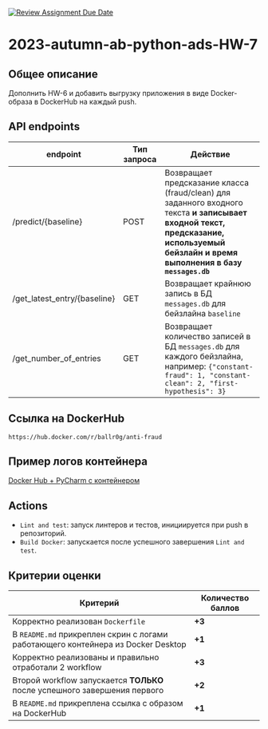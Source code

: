 [![Review Assignment Due Date](https://classroom.github.com/assets/deadline-readme-button-24ddc0f5d75046c5622901739e7c5dd533143b0c8e959d652212380cedb1ea36.svg)](https://classroom.github.com/a/CVuseC5w)

# 2023-autumn-ab-python-ads-HW-7
## Общее описание
Дополнить HW-6 и добавить выгрузку приложения в виде Docker-образа в DockerHub на каждый push.

## API endpoints
| endpoint                     | Тип запроса | Действие                                                                                                                                                                                 | 
|------------------------------|-------------|------------------------------------------------------------------------------------------------------------------------------------------------------------------------------------------|
| /predict/{baseline}          | POST        | Возвращает предсказание класса (fraud/clean) для заданного входного текста **и записывает входной текст, предсказание, используемый бейзлайн и время выполнения в базу ``messages.db``** |
| /get_latest_entry/{baseline} | GET         | Возвращает крайнюю запись в БД ``messages.db`` для бейзлайна ``baseline``                                                                                                                |
| /get_number_of_entries       | GET         | Возвращает количество записей в БД ``messages.db`` для каждого бейзлайна, например: ``{"constant-fraud": 1, "constant-clean": 2, "first-hypothesis": 3}``                                |

## Ссылка на DockerHub
```
https://hub.docker.com/r/ballr0g/anti-fraud
```

## Пример логов контейнера
[Docker Hub + PyCharm с контейнером](assets/hw07_docker_container_running.png)

## Actions
- ``Lint and test``: запуск линтеров и тестов, инициируется при push в репозиторий.
- ``Build Docker``: запускается после успешного завершения ``Lint and test``.


## Критерии оценки
| Критерий                                                                           | Количество баллов |
|------------------------------------------------------------------------------------|-------------------| 
| Корректно реализован ``Dockerfile``                                                | **+3**            |
| В ``README.md`` прикреплен скрин с логами работающего контейнера из Docker Desktop | **+1**            |
| Корректно реализованы и правильно отработали 2 workflow                            | **+3**            |
| Второй workflow запускается **ТОЛЬКО** после успешного завершения первого          | **+2**            |
| В ``README.md`` прикреплена ссылка с образом на DockerHub                          | **+1**            |